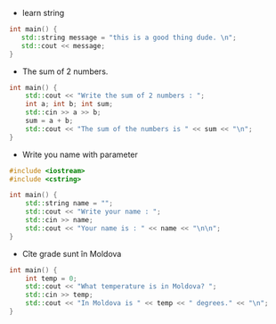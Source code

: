 
* learn string

```c++
int main() {
   std::string message = "this is a good thing dude. \n";
   std::cout << message;
}
```
* The sum of 2 numbers.

```C++
int main() {
	std::cout << "Write the sum of 2 numbers : ";
	int a; int b; int sum;
	std::cin >> a >> b;
	sum = a + b;
	std::cout << "The sum of the numbers is " << sum << "\n";
}
```

* Write you name with parameter

```c++
#include <iostream>
#include <cstring>

int main() {
	std::string name = "";
	std::cout << "Write your name : ";
	std::cin >> name;
	std::cout << "Your name is : " << name << "\n\n";
}
```

* Cîte grade sunt în Moldova

```c++
int main() {
	int temp = 0;
	std::cout << "What temperature is in Moldova? ";
	std::cin >> temp;
	std::cout << "In Moldova is " << temp << " degrees." << "\n";
}
``` 